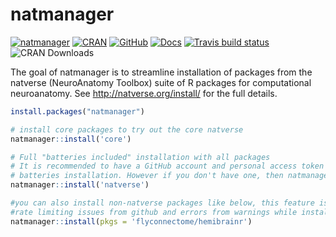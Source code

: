 
<!-- README.md is generated from README.Rmd. Please edit that file -->

# natmanager

<!-- badges: start -->

[![natmanager](https://img.shields.io/badge/natmanager-Part%20of%20the%20natverse-a241b6)](https://natverse.github.io)
[![CRAN](https://img.shields.io/cran/v/natmanager)](https://cran.r-project.org/package=natmanager)
[![GitHub](https://img.shields.io/github/v/release/natverse/natmanager)](https://github.com/natverse/natmanager/releases/)
[![Docs](https://img.shields.io/badge/docs-100%25-brightgreen.svg)](https://natverse.github.io/natmanager/reference/)
[![Travis build
status](https://travis-ci.org/natverse/natmanager.svg?branch=master)](https://travis-ci.org/natverse/natmanager)
![CRAN
Downloads](http://cranlogs.r-pkg.org/badges/grand-total/natmanager)

<!-- badges: end -->

The goal of natmanager is to streamline installation of packages from
the natverse (NeuroAnatomy Toolbox) suite of R packages for
computational neuroanatomy. See <http://natverse.org/install/> for the
full details.

``` r
install.packages("natmanager")

# install core packages to try out the core natverse
natmanager::install('core')

# Full "batteries included" installation with all packages
# It is recommended to have a GitHub account and personal access token (PAT) for this full
# batteries installation. However if you don't have one, then natmanager's default PAT will be used.
natmanager::install('natverse')

#you can also install non-natverse packages like below, this feature is useful if you want to avoid
#rate limiting issues from github and errors from warnings while installing packages:
natmanager::install(pkgs = 'flyconnectome/hemibrainr')
```
